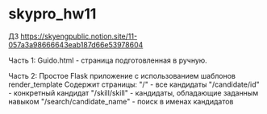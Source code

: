 # skypro_hw11
ДЗ https://skyengpublic.notion.site/11-057a3a98666643eab187d66e53978604

Часть 1: Guido.html - страница подготовленная в ручную.

Часть 2: Простое Flask приложение с использованием шаблонов render_template
Содержит страницы:
"/" - все кандидаты
"/candidate/id" - конкретный кандидат
"/skill/skill" - кандидаты, обладающие заданным навыком
"/search/candidate_name" - поиск в именах кандидатов
